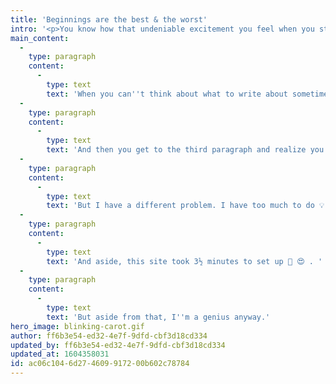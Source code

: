 ```yaml
---
title: 'Beginnings are the best & the worst'
intro: '<p>You know how that undeniable excitement you feel when you start a new project is always followed by: &quot;<em>Okay but like...where do I start?</em>&quot; Yeah, that part sucks.</p><p>But I have a different problem. I have too much to do 💡.</p><p>And aside, this site took 3&frac12; minutes to set up 🤯 😍 . </p>'
main_content:
  -
    type: paragraph
    content:
      -
        type: text
        text: 'When you can''t think about what to write about sometimes the only thing you can do is write about not having anything to write about. You could mention how you hate it when you don''t know where to start, and perhaps follow that up with a sentence about how writing about not knowing what to write about is a good place to begin writing.'
  -
    type: paragraph
    content:
      -
        type: text
        text: 'And then you get to the third paragraph and realize you haven''t actually written about anything except not having anything to write about but it''s the third paragraph so are you wrong or are you a genius?'
  -
    type: paragraph
    content:
      -
        type: text
        text: 'But I have a different problem. I have too much to do 💡.'
  -
    type: paragraph
    content:
      -
        type: text
        text: 'And aside, this site took 3½ minutes to set up 🤯 😍 . '
  -
    type: paragraph
    content:
      -
        type: text
        text: 'But aside from that, I''m a genius anyway.'
hero_image: blinking-carot.gif
author: ff6b3e54-ed32-4e7f-9dfd-cbf3d18cd334
updated_by: ff6b3e54-ed32-4e7f-9dfd-cbf3d18cd334
updated_at: 1604358031
id: ac06c104-6d27-4609-9172-00b602c78784
---
```

